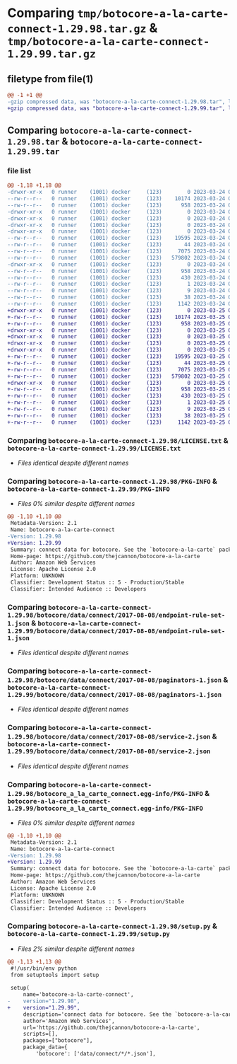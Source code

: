 # Comparing `tmp/botocore-a-la-carte-connect-1.29.98.tar.gz` & `tmp/botocore-a-la-carte-connect-1.29.99.tar.gz`

## filetype from file(1)

```diff
@@ -1 +1 @@
-gzip compressed data, was "botocore-a-la-carte-connect-1.29.98.tar", last modified: Fri Mar 24 01:24:09 2023, max compression
+gzip compressed data, was "botocore-a-la-carte-connect-1.29.99.tar", last modified: Sat Mar 25 01:22:28 2023, max compression
```

## Comparing `botocore-a-la-carte-connect-1.29.98.tar` & `botocore-a-la-carte-connect-1.29.99.tar`

### file list

```diff
@@ -1,18 +1,18 @@
-drwxr-xr-x   0 runner    (1001) docker     (123)        0 2023-03-24 01:24:09.801851 botocore-a-la-carte-connect-1.29.98/
--rw-r--r--   0 runner    (1001) docker     (123)    10174 2023-03-24 01:24:09.000000 botocore-a-la-carte-connect-1.29.98/LICENSE.txt
--rw-r--r--   0 runner    (1001) docker     (123)      958 2023-03-24 01:24:09.801851 botocore-a-la-carte-connect-1.29.98/PKG-INFO
-drwxr-xr-x   0 runner    (1001) docker     (123)        0 2023-03-24 01:24:09.797851 botocore-a-la-carte-connect-1.29.98/botocore/
-drwxr-xr-x   0 runner    (1001) docker     (123)        0 2023-03-24 01:24:09.797851 botocore-a-la-carte-connect-1.29.98/botocore/data/
-drwxr-xr-x   0 runner    (1001) docker     (123)        0 2023-03-24 01:24:09.797851 botocore-a-la-carte-connect-1.29.98/botocore/data/connect/
-drwxr-xr-x   0 runner    (1001) docker     (123)        0 2023-03-24 01:24:09.801851 botocore-a-la-carte-connect-1.29.98/botocore/data/connect/2017-08-08/
--rw-r--r--   0 runner    (1001) docker     (123)    19595 2023-03-24 01:23:57.000000 botocore-a-la-carte-connect-1.29.98/botocore/data/connect/2017-08-08/endpoint-rule-set-1.json
--rw-r--r--   0 runner    (1001) docker     (123)       44 2023-03-24 01:23:57.000000 botocore-a-la-carte-connect-1.29.98/botocore/data/connect/2017-08-08/examples-1.json
--rw-r--r--   0 runner    (1001) docker     (123)     7075 2023-03-24 01:23:57.000000 botocore-a-la-carte-connect-1.29.98/botocore/data/connect/2017-08-08/paginators-1.json
--rw-r--r--   0 runner    (1001) docker     (123)   579802 2023-03-24 01:23:57.000000 botocore-a-la-carte-connect-1.29.98/botocore/data/connect/2017-08-08/service-2.json
-drwxr-xr-x   0 runner    (1001) docker     (123)        0 2023-03-24 01:24:09.801851 botocore-a-la-carte-connect-1.29.98/botocore_a_la_carte_connect.egg-info/
--rw-r--r--   0 runner    (1001) docker     (123)      958 2023-03-24 01:24:09.000000 botocore-a-la-carte-connect-1.29.98/botocore_a_la_carte_connect.egg-info/PKG-INFO
--rw-r--r--   0 runner    (1001) docker     (123)      430 2023-03-24 01:24:09.000000 botocore-a-la-carte-connect-1.29.98/botocore_a_la_carte_connect.egg-info/SOURCES.txt
--rw-r--r--   0 runner    (1001) docker     (123)        1 2023-03-24 01:24:09.000000 botocore-a-la-carte-connect-1.29.98/botocore_a_la_carte_connect.egg-info/dependency_links.txt
--rw-r--r--   0 runner    (1001) docker     (123)        9 2023-03-24 01:24:09.000000 botocore-a-la-carte-connect-1.29.98/botocore_a_la_carte_connect.egg-info/top_level.txt
--rw-r--r--   0 runner    (1001) docker     (123)       38 2023-03-24 01:24:09.801851 botocore-a-la-carte-connect-1.29.98/setup.cfg
--rw-r--r--   0 runner    (1001) docker     (123)     1142 2023-03-24 01:24:09.000000 botocore-a-la-carte-connect-1.29.98/setup.py
+drwxr-xr-x   0 runner    (1001) docker     (123)        0 2023-03-25 01:22:28.546690 botocore-a-la-carte-connect-1.29.99/
+-rw-r--r--   0 runner    (1001) docker     (123)    10174 2023-03-25 01:22:28.000000 botocore-a-la-carte-connect-1.29.99/LICENSE.txt
+-rw-r--r--   0 runner    (1001) docker     (123)      958 2023-03-25 01:22:28.546690 botocore-a-la-carte-connect-1.29.99/PKG-INFO
+drwxr-xr-x   0 runner    (1001) docker     (123)        0 2023-03-25 01:22:28.542690 botocore-a-la-carte-connect-1.29.99/botocore/
+drwxr-xr-x   0 runner    (1001) docker     (123)        0 2023-03-25 01:22:28.542690 botocore-a-la-carte-connect-1.29.99/botocore/data/
+drwxr-xr-x   0 runner    (1001) docker     (123)        0 2023-03-25 01:22:28.542690 botocore-a-la-carte-connect-1.29.99/botocore/data/connect/
+drwxr-xr-x   0 runner    (1001) docker     (123)        0 2023-03-25 01:22:28.542690 botocore-a-la-carte-connect-1.29.99/botocore/data/connect/2017-08-08/
+-rw-r--r--   0 runner    (1001) docker     (123)    19595 2023-03-25 01:22:12.000000 botocore-a-la-carte-connect-1.29.99/botocore/data/connect/2017-08-08/endpoint-rule-set-1.json
+-rw-r--r--   0 runner    (1001) docker     (123)       44 2023-03-25 01:22:12.000000 botocore-a-la-carte-connect-1.29.99/botocore/data/connect/2017-08-08/examples-1.json
+-rw-r--r--   0 runner    (1001) docker     (123)     7075 2023-03-25 01:22:12.000000 botocore-a-la-carte-connect-1.29.99/botocore/data/connect/2017-08-08/paginators-1.json
+-rw-r--r--   0 runner    (1001) docker     (123)   579802 2023-03-25 01:22:12.000000 botocore-a-la-carte-connect-1.29.99/botocore/data/connect/2017-08-08/service-2.json
+drwxr-xr-x   0 runner    (1001) docker     (123)        0 2023-03-25 01:22:28.542690 botocore-a-la-carte-connect-1.29.99/botocore_a_la_carte_connect.egg-info/
+-rw-r--r--   0 runner    (1001) docker     (123)      958 2023-03-25 01:22:28.000000 botocore-a-la-carte-connect-1.29.99/botocore_a_la_carte_connect.egg-info/PKG-INFO
+-rw-r--r--   0 runner    (1001) docker     (123)      430 2023-03-25 01:22:28.000000 botocore-a-la-carte-connect-1.29.99/botocore_a_la_carte_connect.egg-info/SOURCES.txt
+-rw-r--r--   0 runner    (1001) docker     (123)        1 2023-03-25 01:22:28.000000 botocore-a-la-carte-connect-1.29.99/botocore_a_la_carte_connect.egg-info/dependency_links.txt
+-rw-r--r--   0 runner    (1001) docker     (123)        9 2023-03-25 01:22:28.000000 botocore-a-la-carte-connect-1.29.99/botocore_a_la_carte_connect.egg-info/top_level.txt
+-rw-r--r--   0 runner    (1001) docker     (123)       38 2023-03-25 01:22:28.546690 botocore-a-la-carte-connect-1.29.99/setup.cfg
+-rw-r--r--   0 runner    (1001) docker     (123)     1142 2023-03-25 01:22:28.000000 botocore-a-la-carte-connect-1.29.99/setup.py
```

### Comparing `botocore-a-la-carte-connect-1.29.98/LICENSE.txt` & `botocore-a-la-carte-connect-1.29.99/LICENSE.txt`

 * *Files identical despite different names*

### Comparing `botocore-a-la-carte-connect-1.29.98/PKG-INFO` & `botocore-a-la-carte-connect-1.29.99/PKG-INFO`

 * *Files 0% similar despite different names*

```diff
@@ -1,10 +1,10 @@
 Metadata-Version: 2.1
 Name: botocore-a-la-carte-connect
-Version: 1.29.98
+Version: 1.29.99
 Summary: connect data for botocore. See the `botocore-a-la-carte` package for more info.
 Home-page: https://github.com/thejcannon/botocore-a-la-carte
 Author: Amazon Web Services
 License: Apache License 2.0
 Platform: UNKNOWN
 Classifier: Development Status :: 5 - Production/Stable
 Classifier: Intended Audience :: Developers
```

### Comparing `botocore-a-la-carte-connect-1.29.98/botocore/data/connect/2017-08-08/endpoint-rule-set-1.json` & `botocore-a-la-carte-connect-1.29.99/botocore/data/connect/2017-08-08/endpoint-rule-set-1.json`

 * *Files identical despite different names*

### Comparing `botocore-a-la-carte-connect-1.29.98/botocore/data/connect/2017-08-08/paginators-1.json` & `botocore-a-la-carte-connect-1.29.99/botocore/data/connect/2017-08-08/paginators-1.json`

 * *Files identical despite different names*

### Comparing `botocore-a-la-carte-connect-1.29.98/botocore/data/connect/2017-08-08/service-2.json` & `botocore-a-la-carte-connect-1.29.99/botocore/data/connect/2017-08-08/service-2.json`

 * *Files identical despite different names*

### Comparing `botocore-a-la-carte-connect-1.29.98/botocore_a_la_carte_connect.egg-info/PKG-INFO` & `botocore-a-la-carte-connect-1.29.99/botocore_a_la_carte_connect.egg-info/PKG-INFO`

 * *Files 0% similar despite different names*

```diff
@@ -1,10 +1,10 @@
 Metadata-Version: 2.1
 Name: botocore-a-la-carte-connect
-Version: 1.29.98
+Version: 1.29.99
 Summary: connect data for botocore. See the `botocore-a-la-carte` package for more info.
 Home-page: https://github.com/thejcannon/botocore-a-la-carte
 Author: Amazon Web Services
 License: Apache License 2.0
 Platform: UNKNOWN
 Classifier: Development Status :: 5 - Production/Stable
 Classifier: Intended Audience :: Developers
```

### Comparing `botocore-a-la-carte-connect-1.29.98/setup.py` & `botocore-a-la-carte-connect-1.29.99/setup.py`

 * *Files 2% similar despite different names*

```diff
@@ -1,13 +1,13 @@
 #!/usr/bin/env python
 from setuptools import setup
 
 setup(
     name='botocore-a-la-carte-connect',
-    version="1.29.98",
+    version="1.29.99",
     description='connect data for botocore. See the `botocore-a-la-carte` package for more info.',
     author='Amazon Web Services',
     url='https://github.com/thejcannon/botocore-a-la-carte',
     scripts=[],
     packages=["botocore"],
     package_data={
         'botocore': ['data/connect/*/*.json'],
```


